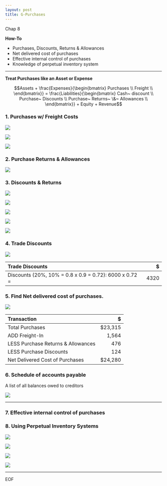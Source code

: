 ```yaml
---
layout: post
title: G-Purchases
---
```


Chap 8

**How-To**

- Purchases, Discounts, Returns & Allowances  
- Net delivered cost of purchases  
- Effective internal control of purchases  
- Knowledge of perpetual inventory system  

---

**Treat Purchases like an Asset or Expense**    

$$Assets + \frac{Expenses}{\begin{bmatrix}
Purchases \\
Freight \\
\end{bmatrix}} = \frac{Liabilities}{\begin{bmatrix}
Cash~ discount \\
Purchase~ Discounts \\
Purchase~ Returns~ \&~ Allowances \\
\end{bmatrix}} + Equity + Revenue$$

<!--
**Accounts**

![](/assets/mc-graw-accounting-course/chap8.purchases/2.purchase.acts.png)



### 1. Purchases, NO Freight, NO Allowances

![](/assets/mc-graw-accounting-course/chap8.purchases/3.basic.purchase.transactions.png)
-->

### 1. Purchases w/ Freight Costs

![](/assets/mc-graw-accounting-course/chap8.purchases/202.fob.png)

![](/assets/mc-graw-accounting-course/chap8.purchases/4.purchase.N.returns.w.freight.png)

![](/assets/mc-graw-accounting-course/chap8.purchases/203.merch.w.freight.png)

### 2. Purchase Returns & Allowances

![](/assets/mc-graw-accounting-course/chap8.purchases/5.purcahse.allowances.redux.png)


### 3. Discounts & Returns

![](/assets/mc-graw-accounting-course/chap8.purchases/6.purchase.w.discount.w.return.png)

![](/assets/mc-graw-accounting-course/chap8.purchases/7.eom.png)

![](/assets/mc-graw-accounting-course/chap8.purchases/100.purchase.w.discount.png)

![](/assets/mc-graw-accounting-course/chap8.purchases/205.purchase.discounts.w.discount.png)

![](/assets/mc-graw-accounting-course/chap8.purchases/206.acct.payable.w.discount.cash.png)

### 4. Trade Discounts

![](/assets/mc-graw-accounting-course/chap8.purchases/8.using.trade.discounts.png)

|Trade Discounts|$|
|:-|-:|
|Discounts (20%, 10% = 0.8 x 0.9 = 0.72): 6000 x 0.72 = |4320|

### 5. Find Net delivered cost of purchases.

![](/assets/mc-graw-accounting-course/chap8.purchases/9.net.delivery.costs.png)

|Transaction|$|
|:-|-:|
|Total Purchases|$23,315|
|ADD Freight-In|1,564|
|LESS Purchase Returns & Allowances|476|
|LESS Purchase Discounts|124|
|Net Delivered Cost of Purchases|$24,280|


### 6. Schedule of accounts payable
A list of all balances owed to creditors

![](/assets/mc-graw-accounting-course/chap8.purchases/101.schedule.of.acct.payable.png)


---

### 7. Effective internal control of purchases

### 8. Using Perpetual Inventory Systems

![](/assets/mc-graw-accounting-course/chap8.purchases/201.merch.inventory.png)

![](/assets/mc-graw-accounting-course/chap8.purchases/207.cost.of.goods.acct.png)

![](/assets/mc-graw-accounting-course/chap8.purchases/208.cost.of.goods.transactions.png)

![](/assets/mc-graw-accounting-course/chap8.purchases/209.cost.goods.merch.sales.png)

---

EOF
